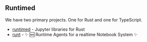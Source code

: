 ## Runtimed

We have two primary projects. One for Rust and one for TypeScript.

* [runtimed](https://github.com/runtimed/runtimed) - Jupyter libraries for Rust
* [runt](https://github.com/runtimed/runt) - ✨ 🆕 Runtime Agents for a realtime Notebook System ✨
